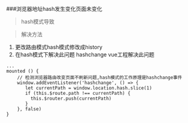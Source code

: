 ###浏览器地址hash发生变化页面未变化

> hash模式导致

> 解决方法

1. 更改路由模式hash模式修改成history
2. 在hash模式下解决此问题 hashchange
vue工程解决此问题
```
...
mounted () {
    // 检测浏览器路由改变页面不刷新问题,hash模式的工作原理是hashchange事件
    window.addEventListener('hashchange', () => {
       let currentPath = window.location.hash.slice(1)
       if (this.$route.path !== currentPath) {
         this.$router.push(currentPath)
       }
    }, false)
}
```
